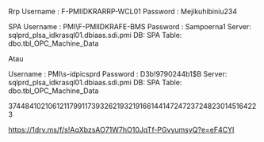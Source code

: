 Rrp
Username : F-PMIIDKRARRP-WCL01
Password : Mejikuhibiniu234

SPA
Username : PMI\F-PMIIDKRAFE-BMS
Password : Sampoerna1
Server: sqlprd_plsa_idkrasql01.dbiaas.sdi.pmi
DB: SPA
Table: dbo.tbl_OPC_Machine_Data
 
Atau
 
Username : PMI\s-idpicsprd
Password : D3b!9790244b1$B
Server: sqlprd_plsa_idkrasql01.dbiaas.sdi.pmi
DB: SPA
Table: dbo.tbl_OPC_Machine_Data

3744841021061211799117393262193219166144147247237248230145164223

https://1drv.ms/f/s!AqXbzsAO71W7hO10JqTf-PGvyumsyQ?e=eF4CYI
